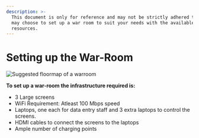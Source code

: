 ```yaml
---
description: >-
  This document is only for reference and may not be strictly adhered to. You
  may choose to set up a war room to suit your needs with the available
  resources.
---
```


# Setting up the War-Room



![Suggested floormap of a warroom](https://lh4.googleusercontent.com/nF0qbkn6p304P40mWOQZA4YZ_CTwZlNkrBn38ALnQGuM0FKjB5bbbZPHCN88R4uWmfGh5BcBnTxUI_UjASw8ShUnM00TGJTnky3YKyBw7Kl2xBvSTqz7TkWWlvMbMITAj-g-7M4)



**To set up a war-room the infrastructure required is:**

* 3 Large screens
* WiFi Requirement: Atleast 100 Mbps speed 
* Laptops, one each for data entry staff and 3 extra laptops to control the screens.
* HDMI cables to connect the screens to the laptops
* Ample number of charging points

